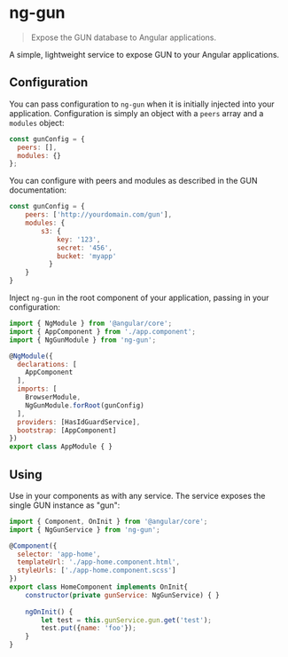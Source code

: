 # ng-gun
>Expose the GUN database to Angular applications.

A simple, lightweight service to expose GUN to your Angular applications.

## <a name="configuration"></a>Configuration
You can pass configuration to `ng-gun` when it is initially injected into your application.
Configuration is simply an object with a `peers` array and a `modules` object:
```javascript
const gunConfig = {
  peers: [],
  modules: {}  
};
```
You can configure with peers and modules as described in the GUN documentation:
```javascript
const gunConfig = {
    peers: ['http://yourdomain.com/gun'],
    modules: {
        s3: {
            key: '123',
            secret: '456',
            bucket: 'myapp'
          }
    }
}
```

Inject `ng-gun` in the root component of your application, passing in your configuration:
```javascript
import { NgModule } from '@angular/core';
import { AppComponent } from './app.component';
import { NgGunModule } from 'ng-gun';

@NgModule({
  declarations: [
    AppComponent
  ],
  imports: [
    BrowserModule,
    NgGunModule.forRoot(gunConfig)
  ],
  providers: [HasIdGuardService],
  bootstrap: [AppComponent]
})
export class AppModule { }
```

## <a name="Using"></a>Using
Use in your components as with any service. The service exposes the single GUN instance as "gun":
```javascript
import { Component, OnInit } from '@angular/core';
import { NgGunService } from 'ng-gun';

@Component({
  selector: 'app-home',
  templateUrl: './app-home.component.html',
  styleUrls: ['./app-home.component.scss']
})
export class HomeComponent implements OnInit{
    constructor(private gunService: NgGunService) { }
    
    ngOnInit() {
        let test = this.gunService.gun.get('test');
        test.put({name: 'foo'});
    }
}
```
